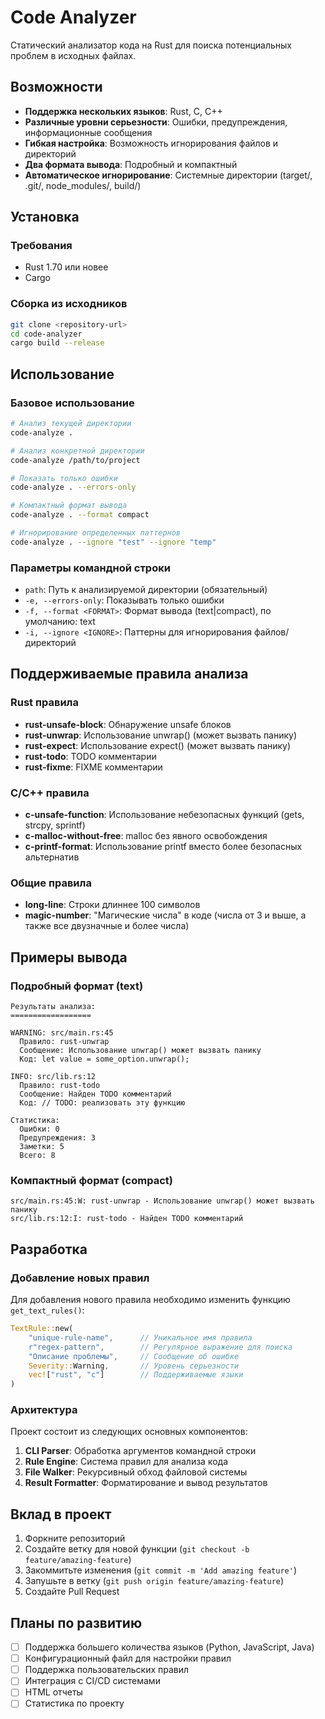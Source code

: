 # Code Analyzer

Статический анализатор кода на Rust для поиска потенциальных проблем в исходных файлах.

## Возможности

- **Поддержка нескольких языков**: Rust, C, C++
- **Различные уровни серьезности**: Ошибки, предупреждения, информационные сообщения
- **Гибкая настройка**: Возможность игнорирования файлов и директорий
- **Два формата вывода**: Подробный и компактный
- **Автоматическое игнорирование**: Системные директории (target/, .git/, node_modules/, build/)

## Установка

### Требования

- Rust 1.70 или новее
- Cargo

### Сборка из исходников

```bash
git clone <repository-url>
cd code-analyzer
cargo build --release
```

## Использование

### Базовое использование

```bash
# Анализ текущей директории
code-analyze .

# Анализ конкретной директории
code-analyze /path/to/project

# Показать только ошибки
code-analyze . --errors-only

# Компактный формат вывода
code-analyze . --format compact

# Игнорирование определенных паттернов
code-analyze . --ignore "test" --ignore "temp"
```

### Параметры командной строки

- `path`: Путь к анализируемой директории (обязательный)
- `-e, --errors-only`: Показывать только ошибки
- `-f, --format <FORMAT>`: Формат вывода (text|compact), по умолчанию: text
- `-i, --ignore <IGNORE>`: Паттерны для игнорирования файлов/директорий

## Поддерживаемые правила анализа

### Rust правила

- **rust-unsafe-block**: Обнаружение unsafe блоков
- **rust-unwrap**: Использование unwrap() (может вызвать панику)
- **rust-expect**: Использование expect() (может вызвать панику)
- **rust-todo**: TODO комментарии
- **rust-fixme**: FIXME комментарии

### C/C++ правила

- **c-unsafe-function**: Использование небезопасных функций (gets, strcpy, sprintf)
- **c-malloc-without-free**: malloc без явного освобождения
- **c-printf-format**: Использование printf вместо более безопасных альтернатив

### Общие правила

- **long-line**: Строки длиннее 100 символов
- **magic-number**: "Магические числа" в коде (числа от 3 и выше, а также все двузначные и более числа)

## Примеры вывода

### Подробный формат (text)

```
Результаты анализа:
==================

WARNING: src/main.rs:45
  Правило: rust-unwrap
  Сообщение: Использование unwrap() может вызвать панику
  Код: let value = some_option.unwrap();

INFO: src/lib.rs:12
  Правило: rust-todo
  Сообщение: Найден TODO комментарий
  Код: // TODO: реализовать эту функцию

Статистика:
  Ошибки: 0
  Предупреждения: 3
  Заметки: 5
  Всего: 8
```

### Компактный формат (compact)

```
src/main.rs:45:W: rust-unwrap - Использование unwrap() может вызвать панику
src/lib.rs:12:I: rust-todo - Найден TODO комментарий
```

## Разработка

### Добавление новых правил

Для добавления нового правила необходимо изменить функцию `get_text_rules()`:

```rust
TextRule::new(
    "unique-rule-name",      // Уникальное имя правила
    r"regex-pattern",        // Регулярное выражение для поиска
    "Описание проблемы",     // Сообщение об ошибке
    Severity::Warning,       // Уровень серьезности
    vec!["rust", "c"]        // Поддерживаемые языки
)
```

### Архитектура

Проект состоит из следующих основных компонентов:

1. **CLI Parser**: Обработка аргументов командной строки
2. **Rule Engine**: Система правил для анализа кода
3. **File Walker**: Рекурсивный обход файловой системы
4. **Result Formatter**: Форматирование и вывод результатов



## Вклад в проект

1. Форкните репозиторий
2. Создайте ветку для новой функции (`git checkout -b feature/amazing-feature`)
3. Закоммитьте изменения (`git commit -m 'Add amazing feature'`)
4. Запушьте в ветку (`git push origin feature/amazing-feature`)
5. Создайте Pull Request



## Планы по развитию

- [ ] Поддержка большего количества языков (Python, JavaScript, Java)
- [ ] Конфигурационный файл для настройки правил
- [ ] Поддержка пользовательских правил
- [ ] Интеграция с CI/CD системами
- [ ] HTML отчеты
- [ ] Статистика по проекту